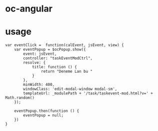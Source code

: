 # oc-angular 


# usage 
    var eventClick =  function(calEvent, jsEvent, view) {
        var eventPopup = $ocPopup.show({
            event: jsEvent,
            controller: "taskEventModCtrl",
            resolve: {
                title: function () {
                    return "Deneme Lan bu "
                }
            },
            minWidth: 400,
            windowClass: 'edit-modal-window modal-sm',
            templateUrl: _modulePath + '/task/taskevent-mod.html?v=' + Math.random()
        });
    
        eventPopup.then(function () {
            eventPopup = null;
        })
    }
